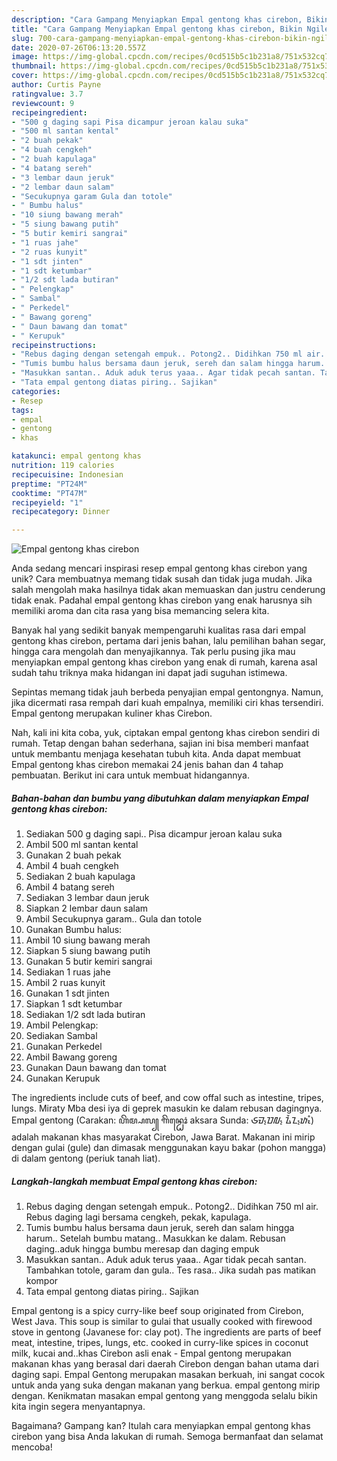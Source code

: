 ```yaml
---
description: "Cara Gampang Menyiapkan Empal gentong khas cirebon, Bikin Ngiler"
title: "Cara Gampang Menyiapkan Empal gentong khas cirebon, Bikin Ngiler"
slug: 700-cara-gampang-menyiapkan-empal-gentong-khas-cirebon-bikin-ngiler
date: 2020-07-26T06:13:20.557Z
image: https://img-global.cpcdn.com/recipes/0cd515b5c1b231a8/751x532cq70/empal-gentong-khas-cirebon-foto-resep-utama.jpg
thumbnail: https://img-global.cpcdn.com/recipes/0cd515b5c1b231a8/751x532cq70/empal-gentong-khas-cirebon-foto-resep-utama.jpg
cover: https://img-global.cpcdn.com/recipes/0cd515b5c1b231a8/751x532cq70/empal-gentong-khas-cirebon-foto-resep-utama.jpg
author: Curtis Payne
ratingvalue: 3.7
reviewcount: 9
recipeingredient:
- "500 g daging sapi Pisa dicampur jeroan kalau suka"
- "500 ml santan kental"
- "2 buah pekak"
- "4 buah cengkeh"
- "2 buah kapulaga"
- "4 batang sereh"
- "3 lembar daun jeruk"
- "2 lembar daun salam"
- "Secukupnya garam Gula dan totole"
- " Bumbu halus"
- "10 siung bawang merah"
- "5 siung bawang putih"
- "5 butir kemiri sangrai"
- "1 ruas jahe"
- "2 ruas kunyit"
- "1 sdt jinten"
- "1 sdt ketumbar"
- "1/2 sdt lada butiran"
- " Pelengkap"
- " Sambal"
- " Perkedel"
- " Bawang goreng"
- " Daun bawang dan tomat"
- " Kerupuk"
recipeinstructions:
- "Rebus daging dengan setengah empuk.. Potong2.. Didihkan 750 ml air. Rebus daging lagi bersama cengkeh, pekak, kapulaga."
- "Tumis bumbu halus bersama daun jeruk, sereh dan salam hingga harum.. Setelah bumbu matang.. Masukkan ke dalam. Rebusan daging..aduk hingga bumbu meresap dan daging empuk"
- "Masukkan santan.. Aduk aduk terus yaaa.. Agar tidak pecah santan. Tambahkan totole, garam dan gula.. Tes rasa.. Jika sudah pas matikan kompor"
- "Tata empal gentong diatas piring.. Sajikan"
categories:
- Resep
tags:
- empal
- gentong
- khas

katakunci: empal gentong khas 
nutrition: 119 calories
recipecuisine: Indonesian
preptime: "PT24M"
cooktime: "PT47M"
recipeyield: "1"
recipecategory: Dinner

---
```



![Empal gentong khas cirebon](https://img-global.cpcdn.com/recipes/0cd515b5c1b231a8/751x532cq70/empal-gentong-khas-cirebon-foto-resep-utama.jpg)

Anda sedang mencari inspirasi resep empal gentong khas cirebon yang unik? Cara membuatnya memang tidak susah dan tidak juga mudah. Jika salah mengolah maka hasilnya tidak akan memuaskan dan justru cenderung tidak enak. Padahal empal gentong khas cirebon yang enak harusnya sih memiliki aroma dan cita rasa yang bisa memancing selera kita.

Banyak hal yang sedikit banyak mempengaruhi kualitas rasa dari empal gentong khas cirebon, pertama dari jenis bahan, lalu pemilihan bahan segar, hingga cara mengolah dan menyajikannya. Tak perlu pusing jika mau menyiapkan empal gentong khas cirebon yang enak di rumah, karena asal sudah tahu triknya maka hidangan ini dapat jadi suguhan istimewa.

Sepintas memang tidak jauh berbeda penyajian empal gentongnya. Namun, jika dicermati rasa rempah dari kuah empalnya, memiliki ciri khas tersendiri. Empal gentong merupakan kuliner khas Cirebon.


Nah, kali ini kita coba, yuk, ciptakan empal gentong khas cirebon sendiri di rumah. Tetap dengan bahan sederhana, sajian ini bisa memberi manfaat untuk membantu menjaga kesehatan tubuh kita. Anda dapat membuat Empal gentong khas cirebon memakai 24 jenis bahan dan 4 tahap pembuatan. Berikut ini cara untuk membuat hidangannya.

<!--inarticleads1-->

##### Bahan-bahan dan bumbu yang dibutuhkan dalam menyiapkan Empal gentong khas cirebon:

1. Sediakan 500 g daging sapi.. Pisa dicampur jeroan kalau suka
1. Ambil 500 ml santan kental
1. Gunakan 2 buah pekak
1. Ambil 4 buah cengkeh
1. Sediakan 2 buah kapulaga
1. Ambil 4 batang sereh
1. Sediakan 3 lembar daun jeruk
1. Siapkan 2 lembar daun salam
1. Ambil Secukupnya garam.. Gula dan totole
1. Gunakan  Bumbu halus:
1. Ambil 10 siung bawang merah
1. Siapkan 5 siung bawang putih
1. Gunakan 5 butir kemiri sangrai
1. Sediakan 1 ruas jahe
1. Ambil 2 ruas kunyit
1. Gunakan 1 sdt jinten
1. Siapkan 1 sdt ketumbar
1. Sediakan 1/2 sdt lada butiran
1. Ambil  Pelengkap:
1. Sediakan  Sambal
1. Gunakan  Perkedel
1. Ambil  Bawang goreng
1. Gunakan  Daun bawang dan tomat
1. Gunakan  Kerupuk


The ingredients include cuts of beef, and cow offal such as intestine, tripes, lungs. Miraty Mba desi iya di geprek masukin ke dalam rebusan dagingnya. Empal gentong (Carakan: ꦲꦼꦩ꧀ꦥꦭ꧀ ꦒꦼꦤ꧀ꦛꦺꦴꦁ aksara Sunda: ᮈᮙ᮪ᮕᮜ᮪ ᮍᮨᮔ᮪ᮒᮧᮀ) adalah makanan khas masyarakat Cirebon, Jawa Barat. Makanan ini mirip dengan gulai (gule) dan dimasak menggunakan kayu bakar (pohon mangga) di dalam gentong (periuk tanah liat). 

<!--inarticleads2-->

##### Langkah-langkah membuat Empal gentong khas cirebon:

1. Rebus daging dengan setengah empuk.. Potong2.. Didihkan 750 ml air. Rebus daging lagi bersama cengkeh, pekak, kapulaga.
1. Tumis bumbu halus bersama daun jeruk, sereh dan salam hingga harum.. Setelah bumbu matang.. Masukkan ke dalam. Rebusan daging..aduk hingga bumbu meresap dan daging empuk
1. Masukkan santan.. Aduk aduk terus yaaa.. Agar tidak pecah santan. Tambahkan totole, garam dan gula.. Tes rasa.. Jika sudah pas matikan kompor
1. Tata empal gentong diatas piring.. Sajikan


Empal gentong is a spicy curry-like beef soup originated from Cirebon, West Java. This soup is similar to gulai that usually cooked with firewood stove in gentong (Javanese for: clay pot). The ingredients are parts of beef meat, intestine, tripes, lungs, etc. cooked in curry-like spices in coconut milk, kucai and..khas Cirebon asli enak - Empal gentong merupakan makanan khas yang berasal dari daerah Cirebon dengan bahan utama dari daging sapi. Empal Gentong merupakan masakan berkuah, ini sangat cocok untuk anda yang suka dengan makanan yang berkua. empal gentong mirip dengan. Kenikmatan masakan empal gentong yang menggoda selalu bikin kita ingin segera menyantapnya. 

Bagaimana? Gampang kan? Itulah cara menyiapkan empal gentong khas cirebon yang bisa Anda lakukan di rumah. Semoga bermanfaat dan selamat mencoba!
